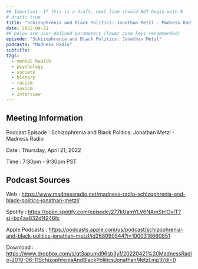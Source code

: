 ```yaml
---
## Important: If this is a draft, next line should NOT begin with #
# draft: true
title: "Schizophrenia and Black Politics: Jonathan Metzl - Madness Radio"
date: 2022-04-21
## below are user-defined parameters (lower case keys recommended)
episode: "Schizophrenia and Black Politics: Jonathan Metzl"
podcasts: "Madness Radio"
subtitle:
tags:
  - mental health
  - psychology
  - society
  - history
  - racism
  - sexism
  - interview
---
```


## Meeting Information

Podcast Episode
:   Schizophrenia and Black Politics: Jonathan Metzl - Madness Radio

Date
:   Thursday, April 21, 2022

Time
:   7:30pm - 9:30pm PST

## Podcast Sources

Web
:   https://www.madnessradio.net/madness-radio-schizophrenia-and-black-politics-jonathan-metzl/

Spotify
:   https://open.spotify.com/episode/277kUamYLV6NAmStrlOvIT?si=bc4aa832d1f246fc

Apple Podcasts
:   https://podcasts.apple.com/us/podcast/schizophrenia-and-black-politics-jonathan-metzl/id268090544?i=1000318660851

Download
:   https://www.dropbox.com/s/qt3apumd96sb3yf/20220421%20MadnessRadio-2010-06-11SchizophreniaAndBlackPoliticsJonathanMetzl.mp3?dl=0

